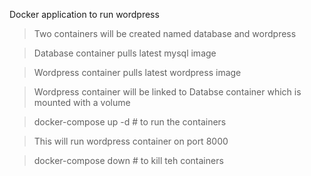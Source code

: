 Docker application to run wordpress 

> Two containers will be created named database and wordpress

> Database container pulls latest mysql image

> Wordpress container pulls latest wordpress image 

> Wordpress container will be linked to Databse container which is mounted with a volume 

> docker-compose up -d  # to run the containers 

> This will run wordpress container on port 8000

> docker-compose down  # to kill teh containers
